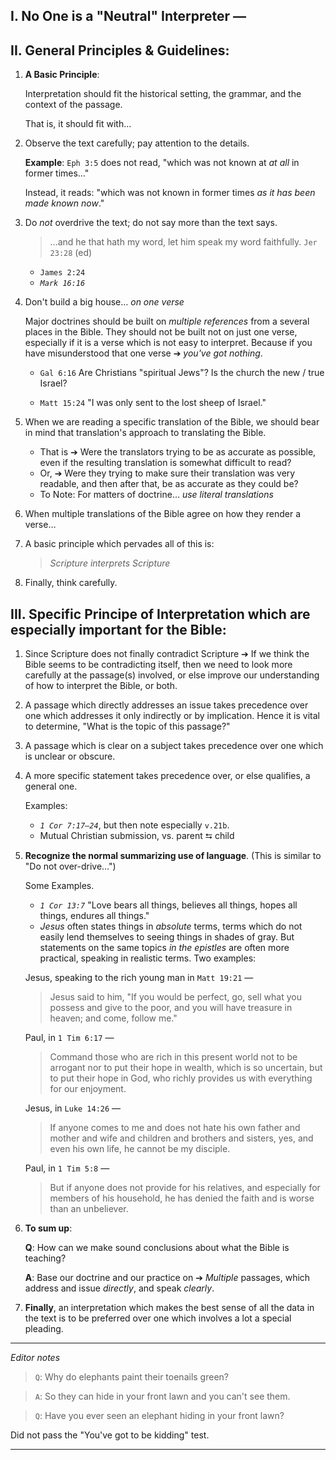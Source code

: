 ## I. No One is a "Neutral" Interpreter —

## II. General Principles & Guidelines:

1. **A Basic Principle**:

   Interpretation should fit the historical setting, the grammar, and the context of the passage.

   That is, it should fit with…

2. Observe the text carefully; pay attention to the details.

   **Example**: `Eph 3:5` does not read, "which was not known at _at all_ in former times…"

   Instead, it reads: "which was not known in former times _as it has been made known now_."

3. Do *not* overdrive the text; do not say more than the text says.

   > &hellip;and he that hath my word, let him speak my word faithfully. `Jer 23:28` (ed)

   - `James 2:24`
   - *`Mark 16:16`*

4. Don't build a big house… _on one verse_

   Major doctrines should be built on *multiple references* from a several places in the Bible. They should not be built not on just one verse, especially if it is a verse which is not easy to interpret. Because if you have misunderstood that one verse ➔ *you've got nothing*.

   - `Gal 6:16` Are Christians "spiritual Jews"? Is the church the new / true Israel?

   - `Matt 15:24` "I was only sent to the lost sheep of Israel."

5. When we are reading a specific translation of the Bible, we should bear in mind that translation's approach to translating the Bible.

   - That is ➔ Were the translators trying to be as accurate as possible, even if the resulting translation is somewhat difficult to read?
   - Or, ➔ Were they trying to make sure their translation was very readable, and then after that, be as accurate as they could be?
   - To Note: For matters of doctrine… _use literal translations_

6. When multiple translations of the Bible agree on how they render a verse…

7. A basic principle which pervades all of this is:

   > *Scripture interprets Scripture*

8. Finally, think carefully.

## III. Specific Principe of Interpretation which are especially important for the Bible:

1. Since Scripture does not finally contradict Scripture ➔ If we think the Bible seems to be contradicting itself, then we need to look more carefully at the passage(s) involved, or else improve our understanding of how to interpret the Bible, or both.

2. A passage which directly addresses an issue takes precedence over one which addresses it only indirectly or by implication. Hence it is vital to determine, "What is the topic of this passage?"

3. A passage which is clear on a subject takes precedence over one which is unclear or obscure.

4. A more specific statement takes precedence over, or else qualifies, a general one.

   Examples:
   - *`1 Cor 7:17—24`*, but then note especially `v.21b`.
   - Mutual Christian submission, vs. parent ⮀ child

5. **Recognize the normal summarizing use of language**. (This is similar to "Do not over-drive…")

   Some Examples.
   - *`1 Cor 13:7`* "Love bears all things, believes all things, hopes all things, endures all things."
   - *Jesus* often states things in _absolute_ terms, terms which do not easily lend themselves to seeing things in shades of gray. But statements on the same topics _in the epistles_ are often more practical, speaking in realistic terms. Two examples:

   Jesus, speaking to the rich young man in `Matt 19:21` —
   > Jesus said to him, "If you would be perfect, go, sell what you possess and give to the poor, and you will have treasure in heaven; and come, follow me."

   Paul, in `1 Tim 6:17` —
   > Command those who are rich in this present world not to be arrogant nor to put their hope in wealth, which is so uncertain, but to put their hope in God, who richly provides us with everything for our enjoyment.

   Jesus, in `Luke 14:26` —
   > If anyone comes to me and does not hate his own father and mother and wife and children and brothers and sisters, yes, and even his own life, he cannot be my disciple.

   Paul, in `1 Tim 5:8` —
   > But if anyone does not provide for his relatives, and especially for members of his household, he has denied the faith and is worse than an unbeliever.

6. **To sum up**:

   **Q**: How can we make sound conclusions about what the Bible is teaching?

   **A**: Base our doctrine and our practice on ➔ *Multiple* passages, which address and issue *directly*, and speak *clearly*.

7. **Finally**, an interpretation which makes the best sense of all the data in the text is to be preferred over one which involves a lot a special pleading.

---

_Editor notes_
> `Q`: Why do elephants paint their toenails green?

> `A`: So they can hide in your front lawn and you can't see them.

> `Q`: Have you ever seen an elephant hiding in your front lawn?

Did not pass the "You've got to be kidding" test.

---
